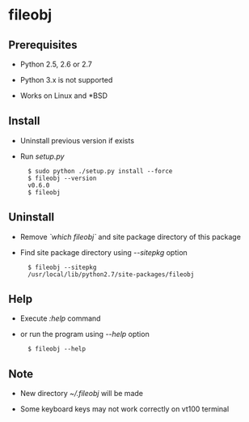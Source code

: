 fileobj
=======

## Prerequisites

+ Python 2.5, 2.6 or 2.7

+ Python 3.x is not supported

+ Works on Linux and *BSD

## Install

+ Uninstall previous version if exists

+ Run *setup.py*

        $ sudo python ./setup.py install --force
        $ fileobj --version
        v0.6.0
        $ fileobj

## Uninstall

+ Remove *\`which fileobj\`* and site package directory of this package

+ Find site package directory using *--sitepkg* option

        $ fileobj --sitepkg
        /usr/local/lib/python2.7/site-packages/fileobj

## Help

+ Execute *:help* command

+ or run the program using *--help* option

        $ fileobj --help

## Note

+ New directory *~/.fileobj* will be made

+ Some keyboard keys may not work correctly on vt100 terminal
